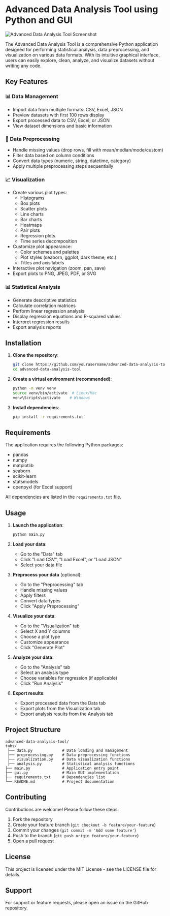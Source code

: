# Advanced Data Analysis Tool using Python and GUI

![Advanced Data Analysis Tool Screenshot](https://via.placeholder.com/800x400?text=Advanced+Data+Analysis+Tool+Screenshot)

The Advanced Data Analysis Tool is a comprehensive Python application designed for performing statistical analysis, data preprocessing, and visualization on various data formats. With its intuitive graphical interface, users can easily explore, clean, analyze, and visualize datasets without writing any code.

## Key Features

### 📊 Data Management
- Import data from multiple formats: CSV, Excel, JSON
- Preview datasets with first 100 rows display
- Export processed data to CSV, Excel, or JSON
- View dataset dimensions and basic information

### 🧹 Data Preprocessing
- Handle missing values (drop rows, fill with mean/median/mode/custom)
- Filter data based on column conditions
- Convert data types (numeric, string, datetime, category)
- Apply multiple preprocessing steps sequentially

### 📈 Visualization
- Create various plot types:
  - Histograms
  - Box plots
  - Scatter plots
  - Line charts
  - Bar charts
  - Heatmaps
  - Pair plots
  - Regression plots
  - Time series decomposition
- Customize plot appearance:
  - Color schemes and palettes
  - Plot styles (seaborn, ggplot, dark theme, etc.)
  - Titles and axis labels
- Interactive plot navigation (zoom, pan, save)
- Export plots to PNG, JPEG, PDF, or SVG

### 📊 Statistical Analysis
- Generate descriptive statistics
- Calculate correlation matrices
- Perform linear regression analysis
- Display regression equations and R-squared values
- Interpret regression results
- Export analysis reports

## Installation

1. **Clone the repository**:
   ```bash
   git clone https://github.com/yourusername/advanced-data-analysis-tool.git
   cd advanced-data-analysis-tool
   ```

2. **Create a virtual environment (recommended)**:
   ```bash
   python -m venv venv
   source venv/bin/activate  # Linux/Mac
   venv\Scripts\activate    # Windows
   ```

3. **Install dependencies**:
   ```bash
   pip install -r requirements.txt
   ```

## Requirements

The application requires the following Python packages:
- pandas
- numpy
- matplotlib
- seaborn
- scikit-learn
- statsmodels
- openpyxl (for Excel support)

All dependencies are listed in the `requirements.txt` file.

## Usage

1. **Launch the application**:
   ```bash
   python main.py
   ```

2. **Load your data**:
   - Go to the "Data" tab
   - Click "Load CSV", "Load Excel", or "Load JSON"
   - Select your data file

3. **Preprocess your data** (optional):
   - Go to the "Preprocessing" tab
   - Handle missing values
   - Apply filters
   - Convert data types
   - Click "Apply Preprocessing"

4. **Visualize your data**:
   - Go to the "Visualization" tab
   - Select X and Y columns
   - Choose a plot type
   - Customize appearance
   - Click "Generate Plot"

5. **Analyze your data**:
   - Go to the "Analysis" tab
   - Select an analysis type
   - Choose variables for regression (if applicable)
   - Click "Run Analysis"

6. **Export results**:
   - Export processed data from the Data tab
   - Export plots from the Visualization tab
   - Export analysis results from the Analysis tab

## Project Structure

```
advanced-data-analysis-tool/
tabs/
 ├── data.py             # Data loading and management
 ├── preprocessing.py    # Data preprocessing functions
 ├── visualization.py    # Data visualization functions
 ├── analysis.py         # Statistical analysis functions
├── main.py              # Application entry point
├── gui.py               # Main GUI implementation 
├── requirements.txt     # Dependencies list
└── README.md            # Project documentation
```

## Contributing

Contributions are welcome! Please follow these steps:

1. Fork the repository
2. Create your feature branch (`git checkout -b feature/your-feature`)
3. Commit your changes (`git commit -m 'Add some feature'`)
4. Push to the branch (`git push origin feature/your-feature`)
5. Open a pull request

## License

This project is licensed under the MIT License - see the LICENSE file for details.

## Support

For support or feature requests, please open an issue on the GitHub repository.
